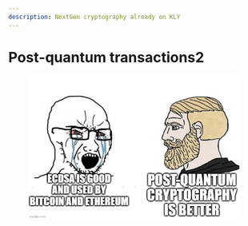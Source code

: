 ```yaml
---
description: NextGen cryptography already on KLY
---
```


# Post-quantum transactions2

<figure><img src="../../.gitbook/assets/image (7).png" alt=""><figcaption></figcaption></figure>
